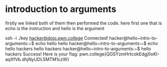# introduction to arguments
firstly we linked both of them then performed the code. here first one that is echo is the instruction and hello is the argument

ssh -i ./key hacker@dojo.pwn.college
Connected!
hacker@hello~intro-to-arguments:~$ echo hello
hello
hacker@hello~intro-to-arguments:~$ echo hello hackers
hello hackers
hacker@hello~intro-to-arguments:~$ hello hackers
Success! Here is your flag:
pwn.college{QGSYzmHrtcokEdgj0oKI-aqXfVb.dhjNyUDL5MTM1czW}
